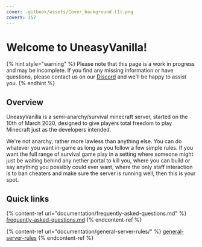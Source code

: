 ```yaml
---
cover: .gitbook/assets/Cover_background (1).png
coverY: 357
---
```


# Welcome to UneasyVanilla!

{% hint style="warning" %}
Please note that this page is a work in progress and may be incomplete. If you find any missing information or have questions, please contact us on our [Discord](https://discord.uneasyvanilla.com/) and we'll be happy to assist you.
{% endhint %}

## Overview

UneasyVanilla is a semi-anarchy/survival minecraft server, started on the 10th of March 2020, designed to give players total freedom to play Minecraft just as the developers intended.

We're not anarchy, rather more lawless than anything else. You can do whatever you want in-game as long as you follow a few simple rules. If you want the full range of survival game play in a setting where someone might just be waiting behind any nether portal to kill you, where you can build or say anything you possibly could ever want, where the only staff interaction is to ban cheaters and make sure the server is running well, then this is your spot.

## Quick links

{% content-ref url="documentation/frequently-asked-questions.md" %}
[frequently-asked-questions.md](documentation/frequently-asked-questions.md)
{% endcontent-ref %}

{% content-ref url="documentation/general-server-rules/" %}
[general-server-rules](documentation/general-server-rules/)
{% endcontent-ref %}

